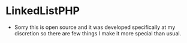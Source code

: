 # LinkedListPHP
- Sorry this is open source and it was developed specifically at my discretion so there are few things I make it more special than usual.
